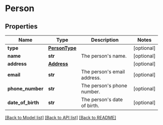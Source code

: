 # Person

## Properties
Name | Type | Description | Notes
------------ | ------------- | ------------- | -------------
**type** | [**PersonType**](PersonType.md) |  | [optional] 
**name** | **str** | The person&#x27;s name. | [optional] 
**address** | [**Address**](Address.md) |  | [optional] 
**email** | **str** | The person&#x27;s email address. | [optional] 
**phone_number** | **str** | The person&#x27;s phone number. | [optional] 
**date_of_birth** | **str** | The person&#x27;s date of birth. | [optional] 

[[Back to Model list]](../README.md#documentation-for-models) [[Back to API list]](../README.md#documentation-for-api-endpoints) [[Back to README]](../README.md)

